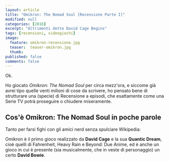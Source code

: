 ```yaml
---
layout: article
title: "Omikron: The Nomad Soul [Recensione Parte I]"
modified: null
categories: [2016]
excerpt: "Altrimenti detto David Cage Begins"
tags: [recensioni, videogiochi]
image:
  feature: omikron-recensione.jpg
  teaser:  teaser-omikron.jpg
  thumb:
published: false
comments: false
---
```


Ok.

Ho giocato _Omikron: The Nomad Soul_ per circa mezz'ora, e siccome già avrei tipo quelle venti milioni di cose da scrivere, ho pensato bene di strutturare una (specie) di Recensione a episodi, che esattamente come una Serie TV potrà proseguire o chiudere miseramente.

## Cos'è Omikron: The Nomad Soul in poche parole

Tanto per farsi fighi con gli amici nerd senza spulciare Wikipedia:

Omikron è il primo gioco realizzato da **David Cage** e la sua **Quantic Dream**, cioè quelli di Fahrenheit, Heavy Rain e Beyond: Due Anime, ed è anche un gioco in cui è presente (sia musicalmente, che in veste di personaggio) un certo **David Bowie**.
